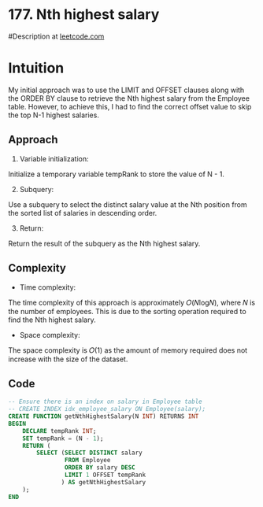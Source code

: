 # 177. Nth highest salary
#Description at [leetcode.com](https://leetcode.com/problems/nth-highest-salary/description/)

# Intuition
My initial approach was to use the LIMIT and OFFSET clauses along with the ORDER BY clause to retrieve the Nth highest
salary from the Employee table. However, to achieve this, I had to find the correct offset value to skip the top N-1 
highest salaries.

## Approach
1. Variable initialization:

Initialize a temporary variable tempRank to store the value of N - 1.

2. Subquery:

Use a subquery to select the distinct salary value at the Nth position from the sorted list of salaries in descending 
order.

3. Return:

Return the result of the subquery as the Nth highest salary.

## Complexity
- Time complexity:

The time complexity of this approach is approximately 𝑂(𝑁log𝑁), where 𝑁 is the number of employees. This is due to the 
sorting operation required to find the Nth highest salary.

- Space complexity:

The space complexity is 𝑂(1) as the amount of memory required does not increase with the size of the dataset.

## Code
```sql
-- Ensure there is an index on salary in Employee table
-- CREATE INDEX idx_employee_salary ON Employee(salary);
CREATE FUNCTION getNthHighestSalary(N INT) RETURNS INT
BEGIN
    DECLARE tempRank INT;
    SET tempRank = (N - 1);
    RETURN (
        SELECT (SELECT DISTINCT salary
                FROM Employee
                ORDER BY salary DESC
                LIMIT 1 OFFSET tempRank
               ) AS getNthHighestSalary
    );
END
```